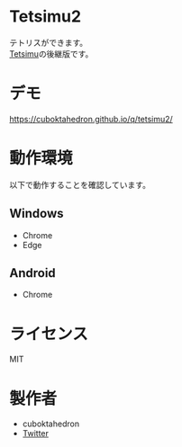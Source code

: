 # Tetsimu2
 
テトリスができます。  
[Tetsimu](https://github.com/cuboktahedron/tetsimu)の後継版です。

# デモ
 
https://cuboktahedron.github.io/q/tetsimu2/

# 動作環境

以下で動作することを確認しています。

## Windows
- Chrome
- Edge

## Android
- Chrome

# ライセンス
MIT

# 製作者

- cuboktahedron
- [Twitter](https://twitter.com/cubokta)
